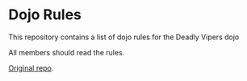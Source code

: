 Dojo Rules
==========

This repository contains a list of dojo rules for the Deadly Vipers dojo

All members should read the rules.

[Original repo](https://github.com/deadlyvipers).
